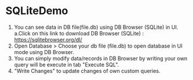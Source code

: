 # SQLiteDemo
1. You can see data in DB file(file.db) using DB Browser (SQLite) in UI.
	a.Click on this link to download DB Browser (SQLite) : https://sqlitebrowser.org/dl/
2. Open Database > Choose your db file (file.db) to open database in UI mode using DB Browser.
3. You can simply modify data/records in DB Browser by writing your own query will be execute in tab "Execute SQL".
4. "Write Changes" to update changes of own custom queries.
